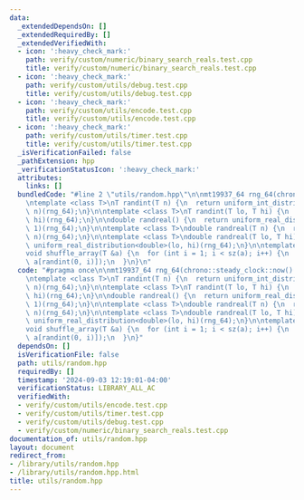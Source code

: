 ```yaml
---
data:
  _extendedDependsOn: []
  _extendedRequiredBy: []
  _extendedVerifiedWith:
  - icon: ':heavy_check_mark:'
    path: verify/custom/numeric/binary_search_reals.test.cpp
    title: verify/custom/numeric/binary_search_reals.test.cpp
  - icon: ':heavy_check_mark:'
    path: verify/custom/utils/debug.test.cpp
    title: verify/custom/utils/debug.test.cpp
  - icon: ':heavy_check_mark:'
    path: verify/custom/utils/encode.test.cpp
    title: verify/custom/utils/encode.test.cpp
  - icon: ':heavy_check_mark:'
    path: verify/custom/utils/timer.test.cpp
    title: verify/custom/utils/timer.test.cpp
  _isVerificationFailed: false
  _pathExtension: hpp
  _verificationStatusIcon: ':heavy_check_mark:'
  attributes:
    links: []
  bundledCode: "#line 2 \"utils/random.hpp\"\n\nmt19937_64 rng_64(chrono::steady_clock::now().time_since_epoch().count());\n\
    \ntemplate <class T>\nT randint(T n) {\n  return uniform_int_distribution<T>(0,\
    \ n)(rng_64);\n}\n\ntemplate <class T>\nT randint(T lo, T hi) {\n  return uniform_int_distribution<T>(lo,\
    \ hi)(rng_64);\n}\n\ndouble randreal() {\n  return uniform_real_distribution<double>(0,\
    \ 1)(rng_64);\n}\n\ntemplate <class T>\ndouble randreal(T n) {\n  return uniform_real_distribution<double>(0,\
    \ n)(rng_64);\n}\n\ntemplate <class T>\ndouble randreal(T lo, T hi) {\n  return\
    \ uniform_real_distribution<double>(lo, hi)(rng_64);\n}\n\ntemplate <class T>\n\
    void shuffle_array(T &a) {\n  for (int i = 1; i < sz(a); i++) {\n    swap(a[i],\
    \ a[randint(0, i)]);\n  }\n}\n"
  code: "#pragma once\n\nmt19937_64 rng_64(chrono::steady_clock::now().time_since_epoch().count());\n\
    \ntemplate <class T>\nT randint(T n) {\n  return uniform_int_distribution<T>(0,\
    \ n)(rng_64);\n}\n\ntemplate <class T>\nT randint(T lo, T hi) {\n  return uniform_int_distribution<T>(lo,\
    \ hi)(rng_64);\n}\n\ndouble randreal() {\n  return uniform_real_distribution<double>(0,\
    \ 1)(rng_64);\n}\n\ntemplate <class T>\ndouble randreal(T n) {\n  return uniform_real_distribution<double>(0,\
    \ n)(rng_64);\n}\n\ntemplate <class T>\ndouble randreal(T lo, T hi) {\n  return\
    \ uniform_real_distribution<double>(lo, hi)(rng_64);\n}\n\ntemplate <class T>\n\
    void shuffle_array(T &a) {\n  for (int i = 1; i < sz(a); i++) {\n    swap(a[i],\
    \ a[randint(0, i)]);\n  }\n}"
  dependsOn: []
  isVerificationFile: false
  path: utils/random.hpp
  requiredBy: []
  timestamp: '2024-09-03 12:19:01-04:00'
  verificationStatus: LIBRARY_ALL_AC
  verifiedWith:
  - verify/custom/utils/encode.test.cpp
  - verify/custom/utils/timer.test.cpp
  - verify/custom/utils/debug.test.cpp
  - verify/custom/numeric/binary_search_reals.test.cpp
documentation_of: utils/random.hpp
layout: document
redirect_from:
- /library/utils/random.hpp
- /library/utils/random.hpp.html
title: utils/random.hpp
---
```

